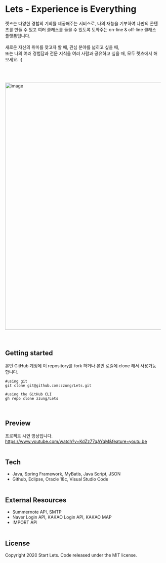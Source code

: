 # Lets - Experience is Everything
렛츠는 다양한 경험의 기회를 제공해주는 서비스로, 나의 재능을 기부하여 나만의 콘텐츠를 만들 수 있고 여러 클래스를 들을 수 있도록 도와주는 on-line & off-line 클래스 플랫폼입니다.  <br><br>
새로운 자신의 취미를 찾고자 할 때, 관심 분야를 넓히고 싶을 때, <br>
또는 나의 여러 경험담과 전문 지식을 여러 사람과 공유하고 싶을 때, 모두 렛츠에서 해보세요. :)

<br><br><br>
<img width="800" alt="image" src="https://user-images.githubusercontent.com/56067742/153417357-5d5d5a55-32bc-4f62-9471-a76b461d232e.png">
<br><br><br>

## Getting started
본인 GitHub 계정에 이 repository를 fork 하거나 본인 로컬에 clone 해서 사용가능 합니다. <br>
```
#using git
git clone git@github.com:zzung/Lets.git

#using the GitHub CLI
gh repo clone zzung/Lets
```
<br>

## Preview
프로젝트 시연 영상입니다. <br>
https://www.youtube.com/watch?v=KdZz77qAYqM&feature=youtu.be
<br><br>

## Tech
* Java, Spring Framework, MyBatis, Java Script, JSON
* Github, Eclipse, Oracle 18c, Visual Studio Code
<br><br>

## External Resources
* Summernote API, SMTP
* Naver Login API, KAKAO Login API, KAKAO MAP
* IMPORT API
<br><br>

## License
Copyright 2020 Start Lets. Code released under the MIT license.

